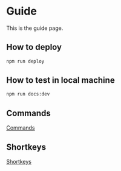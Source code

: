 # Guide

This is the guide page.

## How to deploy

```bash
npm run deploy
```
## How to test in local machine

```bash
npm run docs:dev
```

## Commands

[Commands](./commands.md)

## Shortkeys

[Shortkeys](./shortkeys.md)

